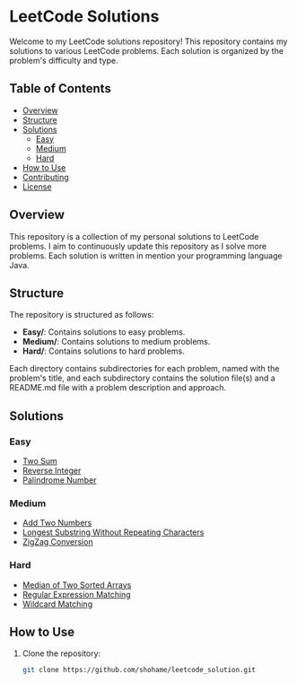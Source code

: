 # LeetCode Solutions

Welcome to my LeetCode solutions repository! This repository contains my solutions to various LeetCode problems. Each solution is organized by the problem's difficulty and type.

## Table of Contents

- [Overview](#overview)
- [Structure](#structure)
- [Solutions](#solutions)
  - [Easy](#easy)
  - [Medium](#medium)
  - [Hard](#hard)
- [How to Use](#how-to-use)
- [Contributing](#contributing)
- [License](#license)

## Overview

This repository is a collection of my personal solutions to LeetCode problems. I aim to continuously update this repository as I solve more problems. Each solution is written in mention your programming language Java.
## Structure

The repository is structured as follows:

- **Easy/**: Contains solutions to easy problems.
- **Medium/**: Contains solutions to medium problems.
- **Hard/**: Contains solutions to hard problems.

Each directory contains subdirectories for each problem, named with the problem's title, and each subdirectory contains the solution file(s) and a README.md file with a problem description and approach.

## Solutions

### Easy

- [Two Sum](Easy/Two%20Sum)
- [Reverse Integer](Easy/Reverse%20Integer)
- [Palindrome Number](Easy/Palindrome%20Number)

### Medium

- [Add Two Numbers](Medium/Add%20Two%20Numbers)
- [Longest Substring Without Repeating Characters](Medium/Longest%20Substring%20Without%20Repeating%20Characters)
- [ZigZag Conversion](Medium/ZigZag%20Conversion)

### Hard

- [Median of Two Sorted Arrays](Hard/Median%20of%20Two%20Sorted%20Arrays)
- [Regular Expression Matching](Hard/Regular%20Expression%20Matching)
- [Wildcard Matching](Hard/Wildcard%20Matching)

## How to Use

1. Clone the repository:
   ```bash
   git clone https://github.com/shohame/leetcode_solution.git
